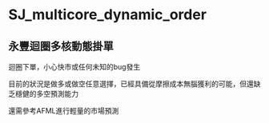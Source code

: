 # SJ_multicore_dynamic_order
## 永豐迴圈多核動態掛單

迴圈下單，小心快市或任何未知的bug發生

目前的狀況是做多或做空任意選擇，已經具備從摩擦成本無腦獲利的可能，但還缺乏穩健的多空預測能力

還需參考AFML進行輕量的市場預測
